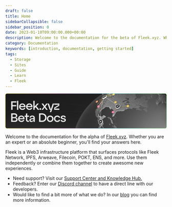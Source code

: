 ```yaml
---
draft: false
title: Home
sidebarCollapsible: false
sidebar_position: 0
date: 2023-01-10T09:00:00.000+00:00
description: Welcome to the documentation for the beta of Fleek.xyz. Whether you are an expert or an absolute beginner, you'll find your answers here.
category: Documentation
keywords: [introduction, documentation, getting started]
tags:
  - Storage
  - Sites
  - Guide
  - Learn
  - Fleek
---
```


![](./images/docs-home.png)

Welcome to the documentation for the alpha of [Fleek.xyz](https://fleek.xyz). Whether you are an expert or an absolute beginner, you'll find your answers here.

Fleek is a Web3 infrastructure platform that surfaces protocols like Fleek Network, IPFS, Arweave, Filecoin, POKT, ENS, and more. Use them independently or combine them together to create awesome new experiences.

- Need support? Visit our [Support Center and Knowledge Hub.](https://support.fleek.xyz/hc/en-us)
- Feedback? Enter our [Discord channel](https://discord.gg/fleek) to have a direct line with our developers.
- Would like to find a bit more of what we do? In our [blog](https://blog.fleek.xyz) you can find more information.

